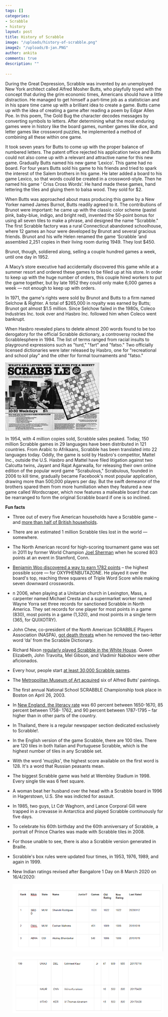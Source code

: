 ```yaml
---
tags: []
categories:
- Scrabble
- history
layout: post
title: History of Scrabble
image: "/uploads/history-of-scrabble.png"
image2: "/uploads/8-jan.PNG"
author: ankita
comments: true
description: ""

---
```

During the Great Depression, Scrabble was invented by an unemployed New York architect called Alfred Mosher Butts, who playfully toyed with the concept that during the grim economic times, Americans should have a little distraction. He managed to get himself a part-time job as a statistician and in his spare time came up with a brilliant idea to create a game. Butts came up with the idea of creating a game after reading a poem by Edgar Allen Poe. In this poem, The Gold Bug the character decodes messages by converting symbols to letters. After determining what the most enduring games were in history like the board games, number games like dice, and letter games like crossword puzzles, he implemented a method of combining all these within one game.

It took seven years for Butts to come up with the proper balance of numbered letters. The patent office rejected his application twice and Butts could not also come up with a relevant and attractive name for this new game. Gradually Butts named his new game ‘Lexico’. This game had no board. For four years Butts sold his game to his friends and tried to spark the interest of the Salem brothers in his game. He later added a board to his game Lexico, so that words could be created in a crossword-style. Then he named his game ‘ Criss Cross Words’. He hand made these games, hand lettering the tiles and gluing them to balsa wood. They sold for $2.

When Butts was approached about mass producing this game by a New Yorker named James Burnot, Butts readily agreed to it. The contributions of Brunot were important: he came up with the classic color scheme (pastel pink, baby-blue, indigo, and bright red), invented the 50-point bonus for using all seven tiles to make a phrase, and designed the name "Scrabble." The first Scrabble factory was a rural Connecticut abandoned schoolhouse, where 12 games an hour were developed by Brunot and several gracious friends. Brunot and his wife Helen renamed the game ‘Scrabble ‘and assembled 2,251 copies in their living room during 1949. They lost $450.

Brunot, though, soldiered along, selling a couple hundred games a week, until one day in 1952.

A Macy’s store executive had accidentally discovered this game while at a summer resort and ordered these games to be filled up at his store. In order to keep up with the huge number of orders, this couple hired workers to put the game together, but by late 1952 they could only make 6,000 games a week — not enough to keep up with orders.

In 1971, the game's rights were sold by Brunot and Butts to a firm named Selchow & Righter. A total of $265,000 in royalty was earned by Butts; Brunot got almost $1.5 million. Since Selchow failed in the 1980s, Coleco Industries Inc. took over and Hasbro Inc. followed him when Coleco went bankrupt.

When Hasbro revealed plans to delete almost 200 words found to be too derogatory for the official Scrabble dictionary, a controversy rocked the Scrabblesphere in 1994. The list of terms ranged from racial insults to playground expressions such as "turd," "fart" and "fatso." Two officially licensed dictionaries were later released by Hasbro, one for "recreational and school play" and the other for formal tournaments and "fatso."

![](/uploads/scrabble.jpg)

In 1954, with 4 million copies sold, Scrabble sales peaked. Today, 150 million Scrabble games in 29 languages have been distributed in 121 countries. From Arabic to Afrikaans, Scrabble has been translated into 22 languages today. Oddly, the game is sold by Hasbro's competitor, Mattel Inc., outside the U.S. Hasbro and Mattel have filed litigation against two Calcutta twins, Jayant and Rajat Agarwalla, for releasing their own online edition of the popular word game "Scrabulous," Scrabulous, founded in 2006 to kill time, gradually became Facebook's most popular application, drawing more than 500,000 players per day. But the swift demeanor of the brothers spared them from more humiliation when they featured a new game called Wordscraper, which now features a malleable board that can be rearranged to form the original Scrabble board if one is so inclined.

**Fun facts**

* Three out of every five American households have a Scrabble game – and [more than half of British households](https://www.telegraph.co.uk/news/newstopics/howaboutthat/3776732/Scrabble-60-facts-for-its-60th-birthday.html).
* There are an estimated 1 million Scrabble tiles lost in the world — somewhere.
* The North American record for high-scoring tournament game was set in 2011 by former World Champion [Joel Sherman](http://www.scrabbleplayers.org/w/Joel_Sherman) when he scored 803 points at an event in Stamford, Conn.
* [Benjamin Woo discovered a way to earn 1782 points](http://www.scrabbleplayers.org/w/SCRABBLE_Trivia) – the highest possible score — for OXYPHENBUTAZONE. He played it over the board's top, reaching three squares of Triple Word Score while making seven downward crosswords.
* n 2006, when playing at a Unitarian church in Lexington, Mass, a carpenter named Michael Cresta and a supermarket worker named Wayne Yorra set three records for sanctioned Scrabble in North America. They set records for one player for most points in a game (830), most points in a game (1,320), and most points in a single term (365, for QUIXOTRY).
* John Chew, co-president of the North American SCRABBLE Players Association (NASPA), [got death threats](https://mentalfloss.com/article/58236/14-fun-scrabble-facts) when he removed the two-letter word ‘da’ from the Scrabble Dictionary.
* Richard Nixon [regularly played Scrabble in the White House](https://mentalfloss.com/article/58236/14-fun-scrabble-facts). Queen Elizabeth, John Travolta, Mel Gibson, and Vladimir Nabokov were other aficionados.
* Every hour, people start [at least 30,000 Scrabble games](https://www.telegraph.co.uk/news/newstopics/howaboutthat/3776732/Scrabble-60-facts-for-its-60th-birthday.html).
* The [Metropolitan Museum of Art acquired](https://www.newenglandhistoricalsociety.com/eastman-johnson/) six of Alfred Butts’ paintings.
* The first annual National School SCRABBLE Championship took place in Boston on April 26, 2003.
* In [New England, the literacy rate](https://colonialquills.blogspot.com/2011/06/literacy-in-colonial-america.html) was 60 percent between 1650-1670, 85 percent between 1758- 1762, and 90 percent between 1787-1795 – far higher than in other parts of the country.
* In Thailand, there is a regular newspaper section dedicated exclusively to Scrabble!.
* In the English version of the game Scrabble, there are 100 tiles. There are 120 tiles in both Italian and Portuguese Scrabble, which is the highest number of tiles in any Scrabble set.
* With the word 'muzjiks', the highest score available on the first word is 128. It's a word that Russian peasants mean.
* The biggest Scrabble game was held at Wembley Stadium in 1998. Every single tile was 6 feet square.
* A woman beat her husband over the head with a Scrabble board in 1996 in Hagerstown, U.S. She was indicted for assault.
* In 1985, two guys, Lt Cdr Waghorn, and Lance Corporal Gill were trapped in a crevasse in Antarctica and played Scrabble continuously for five days.
* To celebrate his 60th birthday and the 60th anniversary of Scrabble, a portrait of Prince Charles was made with Scrabble tiles in 2008.
* For those unable to see, there is also a Scrabble version generated in Braille.
* Scrabble's box rules were updated four times, in 1953, 1976, 1989, and again in 1999.
* New Indian ratings revised after Bangalore 1 Day on 8 March 2020 on 16/4/2020:

  ![](/uploads/8-jan.PNG)

  ![](/uploads/8th-jan-2.PNG)
